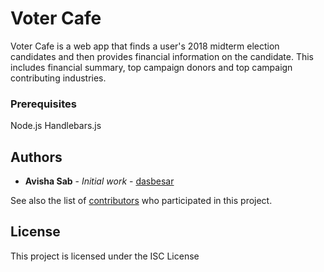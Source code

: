 # Voter Cafe
Voter Cafe is a web app that finds a user's 2018 midterm election candidates and then provides financial information on the candidate. This includes financial summary, top campaign donors and top campaign contributing industries.

### Prerequisites

Node.js
Handlebars.js

## Authors

* **Avisha Sab** - *Initial work* - [dasbesar](https://github.com/dasbesar)

See also the list of [contributors](https://github.com/dastbesar/Voter.Cafe/graphs/contributors) who participated in this project.

## License

This project is licensed under the ISC License


